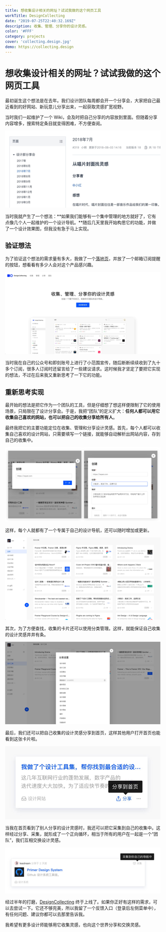 ```yaml
---
title: 想收集设计相关的网址？试试我做的这个网页工具
workTitle: DesignCollecting
date: "2019-07-25T22:40:32.169Z"
description: 收集、管理、分享你的设计灵感。
color: '#FFF'
category: projects
cover: 'collecting.design.jpg'
demo: https://collecting.design
---
```


# 想收集设计相关的网址？试试我做的这个网页工具
最初诞生这个想法是在去年。我们设计团队每周都会开一个分享会，大家把自己最近看到的好网站、新玩意儿分享出来，一起获取灵感扩宽视野。

当时我们一起维护了一个 Wiki，会及时把自己分享的内容放到里面。但随着分享内容增多，搜索特定条目就变得困难，不方便查阅。

![用 Wiki 管理设计分享](./15640573668819.jpg)

当时我就产生了一个想法：**如果我们能够有一个集中管理的地方就好了，它有点像几个人一起维护的一个设计导航。**随后几天里我开始构思它的功能，并做了一个设计效果图，但我没有急于马上实现。

## 验证想法
为了验证这个想法的需求量有多大，我做了一个[落地页](https://collecting.design/tutorial)，并放了一个邮箱订阅提醒的按钮，想看看有多少人会对这个产品感兴趣。

![DesignCollecting 落地页](./15640578844620.jpg)

当时我在自己的公众号和即刻账号上进行了小范围宣传，随后断断续续收到了九十多个订阅，很多人订阅时还留言给了一些建议请求。这时候我才坚定了要把它实现的想法，不过在后来我又重新思考了一下它的功能。

## 重新思考实现
最开始的想法是把它作为一个团队的工具，但是仔细想了想这样便限制了它的使用场景，只局限在了设计分享会。于是，我把“团队”的定义扩大：**任何人都可以用它收集自己喜欢的网站，也可以把自己的收集分享给所有人**。

最终我把它的主要功能定位在收集、管理和分享设计灵感。首先，每个人都可以收集自己喜欢的设计网站，只需要填写一个链接，就能够自动解析出网站内容，存到自己的收集中。

![收集一个网址](./WX20190725-204355@2x.jpg)

这样，每个人就都有了一个专属于自己的设计导航，还可以随时增加或更新。

![设计导航](./15640591106409.jpg)

其次，为了方便查找，收集的卡片还可以使用分类管理。这样，就能保证自己收集的设计灵感井井有条。

![分类管理设计灵感](./15640590138520.jpg)

最后，我们还可以把自己收集的设计灵感分享到首页，这样其他用户打开首页也能看到这张卡片啦。

![分享设计灵感](./15640593411567.jpg)

当我在首页看到了别人分享的设计灵感时，我还可以把它采集到自己的收集中。这样经过分享、采集，就形成了一个正向循环，相当于所有的用户在一起是一个“团队”，我们互相交换设计灵感。

![收集设计灵感](./15640596552533.jpg)

经过半年的打磨，[DesignCollecting](https://collecting.design) 终于上线了。如果你正好有这样的需求，可以去尝试一下。它还不够完美，所以我留了一个反馈入口（登录后左侧菜单中），有任何问题、建议你都可以去那里告诉我。

我希望有更多设计师能够用它收集灵感，也向这个世界分享和交换灵感。